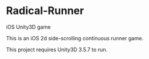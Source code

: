 Radical-Runner
==============

iOS Unity3D game

This is an iOS 2d side-scrolling continuous runner game. 

This project requires Unity3D 3.5.7 to run.
